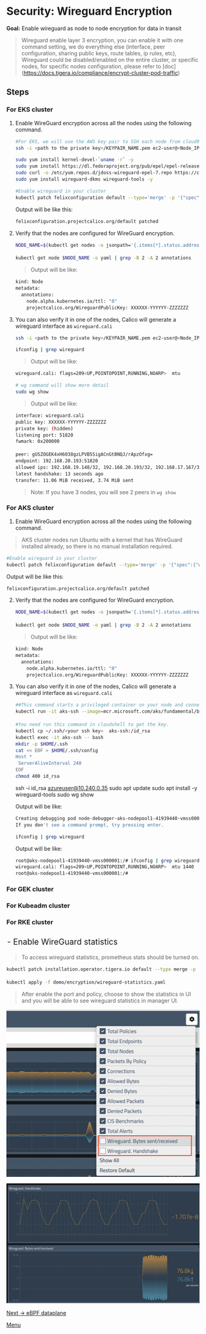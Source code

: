# Security: Wireguard Encryption

**Goal:** Enable wireguard as node to node encryption for data in transit 

>Wireguard enable layer 3 encryption, you can enable it with one command setting, we do everything else (interface, peer configuration, sharing public keys, route tables, ip rules, etc), Wireguard could be disabled/enabled on the entire cluster, or specific nodes, for specific nodes configuration, please refer to [doc] (https://docs.tigera.io/compliance/encrypt-cluster-pod-traffic)


## Steps

### For EKS cluster

1. Enable WireGuard encryption across all the nodes using the following command.
    
   ```bash
   #For EKS, we will use the AWS key pair to SSH each node from cloud9.
   ssh -i <path to the private key>/KEYPAIR_NAME.pem ec2-user@<Node_IP>
   ```

   ```bash
   sudo yum install kernel-devel-`uname -r` -y
   sudo yum install https://dl.fedoraproject.org/pub/epel/epel-release-latest-7.noarch.rpm -y
   sudo curl -o /etc/yum.repos.d/jdoss-wireguard-epel-7.repo https://copr.fedorainfracloud.org/coprs/jdoss/wireguard/repo/epel-7/jdoss-wireguard-epel-7.repo
   sudo yum install wireguard-dkms wireguard-tools -y
   ```

   ```bash
   #Enable wireguard in your cluster
   kubectl patch felixconfiguration default --type='merge' -p '{"spec":{"wireguardEnabled":true}}'
   ```

   Output will be like this:
   ```bash
   felixconfiguration.projectcalico.org/default patched
   ```


2. Verify that the nodes are configured for WireGuard encryption. 
   
   ```bash
   NODE_NAME=$(kubectl get nodes -o jsonpath='{.items[*].status.addresses[?(@.type=="Hostname")].address}'| awk '{print $1;}')
   
   kubectl get node $NODE_NAME -o yaml | grep -B 2 -A 2 annotations

   ```

   > Output will be like:
   ```bash
   kind: Node
   metadata:
     annotations:
       node.alpha.kubernetes.io/ttl: "0"
       projectcalico.org/WireguardPublicKey: XXXXXX-YYYYYY-ZZZZZZZ
   ```

3. You can also verify it in one of the nodes, Calico will generate a wireguard interface as `wireguard.cali` 

   ```bash
   ssh -i <path to the private key>/KEYPAIR_NAME.pem ec2-user@<Node_IP>
   ```

   ```bash
   ifconfig | grep wireguard
   ```
   
   > Output will be like:
   ```bash
   wireguard.cali: flags=209<UP,POINTOPOINT,RUNNING,NOARP>  mtu  
   ```

   ```bash
   # wg command will show more detail
   sudo wg show
   ```
   > Output will be like:
   ```bash
   interface: wireguard.cali
   public key: XXXXXX-YYYYYY-ZZZZZZZ
   private key: (hidden)
   listening port: 51820
   fwmark: 0x200000

   peer: gUSZOGEK4xH6038gzLPVB5SigACnGtBNQJ/rApzOfxg=
   endpoint: 192.168.20.193:51820
   allowed ips: 192.168.19.148/32, 192.168.20.193/32, 192.168.17.167/32, 192.168.23.245/32, 192.168.30.158/32, 192.168.3.186/32, 3.136.20.213/32, 192.168.7.175/32
   latest handshake: 13 seconds ago
   transfer: 11.06 MiB received, 3.74 MiB sent
   ```
   > Note: If you have 3 nodes, you will see 2 peers in `wg show` 



### For AKS cluster 

1. Enable WireGuard encryption across all the nodes using the following command.

  > AKS cluster nodes run Ubuntu with a kernel that has WireGuard installed already, so there is no manual installation required.

   ```bash
   #Enable wireguard in your cluster
   kubectl patch felixconfiguration default --type='merge' -p '{"spec":{"wireguardEnabled":true}}'
   ```

   Output will be like this:
   ```bash
   felixconfiguration.projectcalico.org/default patched
   ```

2. Verify that the nodes are configured for WireGuard encryption. 
   
   ```bash
   NODE_NAME=$(kubectl get nodes -o jsonpath='{.items[*].status.addresses[?(@.type=="Hostname")].address}'| awk '{print $1;}')
   
   kubectl get node $NODE_NAME -o yaml | grep -B 2 -A 2 annotations

   ```

   > Output will be like:
   ```bash
   kind: Node
   metadata:
     annotations:
       node.alpha.kubernetes.io/ttl: "0"
       projectcalico.org/WireguardPublicKey: XXXXXX-YYYYYY-ZZZZZZZ
   ```

3. You can also verify it in one of the nodes, Calico will generate a wireguard interface as `wireguard.cali` 
   ```bash
   ##This command starts a privileged container on your node and connects to it over SSH.
   kubectl run -it aks-ssh --image=mcr.microsoft.com/aks/fundamental/base-ubuntu:v0.0.11
 
   #You need run this command in cloudshell to get the key.
   kubectl cp ~/.ssh/<your ssh key>  aks-ssh:/id_rsa  
   kubectl exec -it aks-ssh -- bash
   mkdir -p $HOME/.ssh
   cat << EOF > $HOME/.ssh/config
   Host *
    ServerAliveInterval 240
   EOF
   chmod 400 id_rsa
   ```

   ssh -i id_rsa azureuser@10.240.0.35
   sudo apt update
   sudo apt install -y wireguard-tools
   sudo wg show


   Output will be like:
   ```bash
   Creating debugging pod node-debugger-aks-nodepool1-41939440-vmss000001-c9bjq with container debugger on node aks-nodepool1-41939440-vmss000001.
   If you don't see a command prompt, try pressing enter.
   ```

   ```bash
   ifconfig | grep wireguard
   ```
   
   Output will be like:
   ```bash
   root@aks-nodepool1-41939440-vmss000001:/# ifconfig | grep wireguard
   wireguard.cali: flags=209<UP,POINTOPOINT,RUNNING,NOARP>  mtu 1440
   root@aks-nodepool1-41939440-vmss000001:/#
   ```




### For GEK cluster

### For Kubeadm cluster

### For RKE cluster 



## <Option> - Enable WireGuard statistics

> To access wireguard statistics, prometheus stats should be turned on.

```bash
kubectl patch installation.operator.tigera.io default --type merge -p '{"spec":{"nodeMetricsPort":9091}}'

kubectl apply -f demo/encryption/wireguard-statistics.yaml
```

> After enable the port and policy, choose to show the statistics in UI and you will be able to see wireguard statistics in manager UI.

  ![enable UI](../img/enable-ui.png)

  ![wireguard statistics](../img/wireguard-statistics.png)


[Next -> eBPF dataplane](../modules/ebpf-dataplane.md)

[Menu](../README.md)